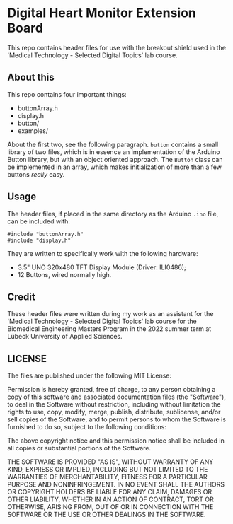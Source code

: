# Digital Heart Monitor Extension Board

This repo contains header files for use with the breakout shield used in the 'Medical Technology - Selected Digital Topics' lab course.

## About this 
This repo contains four important things:

- buttonArray.h
- display.h
- button/
- examples/

About the first two, see the following paragraph.
`button` contains a small library of two files, which is in essence an implementation of the Arduino Button library, but with an object oriented approach. The `Button` class can be implemented in an array, which makes initialization of more than a few buttons _really_ easy.

## Usage 
The header files, if placed in the same directory as the Arduino `.ino` file, can be included with:
```
#include "buttonArray.h"
#include "display.h"
```

They are written to specifically work with the following hardware:
- 3.5" UNO 320x480 TFT Display Module (Driver: ILI0486);
- 12 Buttons, wired normally high.

## Credit
These header files were written during my work as an assistant for the 'Medical Technology - Selected Digital Topics' lab course for the Biomedical Engineering Masters Program in the 2022 summer term at Lübeck University of Applied Sciences.

## LICENSE
The files are published under the following MIT License:

Permission is hereby granted, free of charge, to any person obtaining a copy of this software and associated documentation files (the "Software"), to deal in the Software without restriction, including without limitation the rights to use, copy, modify, merge, publish, distribute, sublicense, and/or sell copies of the Software, and to permit persons to whom the Software is furnished to do so, subject to the following conditions:

The above copyright notice and this permission notice shall be included in all copies or substantial portions of the Software.

THE SOFTWARE IS PROVIDED "AS IS", WITHOUT WARRANTY OF ANY KIND, EXPRESS OR IMPLIED, INCLUDING BUT NOT LIMITED TO THE WARRANTIES OF MERCHANTABILITY, FITNESS FOR A PARTICULAR PURPOSE AND NONINFRINGEMENT. IN NO EVENT SHALL THE AUTHORS OR COPYRIGHT HOLDERS BE LIABLE FOR ANY CLAIM, DAMAGES OR OTHER LIABILITY, WHETHER IN AN ACTION OF CONTRACT, TORT OR OTHERWISE, ARISING FROM, OUT OF OR IN CONNECTION WITH THE SOFTWARE OR THE USE OR OTHER DEALINGS IN THE SOFTWARE.


